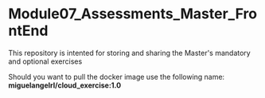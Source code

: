 # Module07_Assessments_Master_FrontEnd
This repository is intented for storing and sharing the Master's mandatory and optional exercises

Should you want to pull the docker image use the following name: **miguelangelrl/cloud_exercise:1.0**
